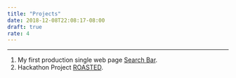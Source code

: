 ```yaml
---
title: "Projects"
date: 2018-12-08T22:08:17-08:00
draft: true
rate: 4
---
```


---
1. My first production single web page [Search Bar](https://github.com/goodoomoodoo/search-bar).
2. Hackathon Project [ROASTED](https://github.com/goodoomoodoo/roasted).